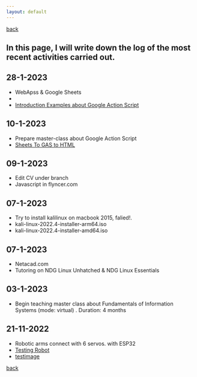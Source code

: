 ```yaml
---
layout: default
---
```

[back](./)

## In this page, I will write down the log of the most recent activities carried out.

## 28-1-2023
* WebApss & Google Sheets
* 
* [Introduction Examples about Google Action Script ](https://github.com/luisreylara/GAS_Google_Apps_Script/blob/main/codes/ShhetsToGasToHtml.gs)


## 10-1-2023
* Prepare master-class about Google Action Script
* [Sheets To GAS to HTML](https://github.com/luisreylara/GAS_Google_Apps_Script)

## 09-1-2023
* Edit CV under branch 
* Javascript in flyncer.com

## 07-1-2023
* Try to install kalilinux on macbook 2015, falied!.
* kali-linux-2022.4-installer-arm64.iso
* kali-linux-2022.4-installer-amd64.iso

## 07-1-2023
* Netacad.com
* Tutoring on NDG Linux Unhatched & NDG Linux Essentials 

## 03-1-2023
* Begin teaching master class about Fundamentals of Information Systems (mode: virtual) . Duration: 4 months

## 21-11-2022
* Robotic arms connect with 6 servos. with ESP32
* [Testing Robot](https://github.com/luisreylara/BrazoRobotico_6ejes_Peru)
* [testimage](./images/mensday.png)


[back](./)
